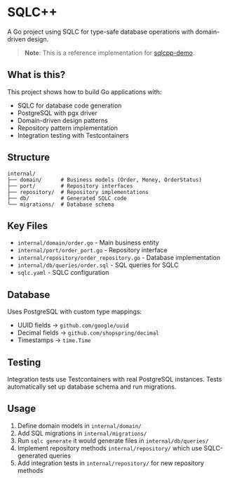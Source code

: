 # SQLC++

A Go project using SQLC for type-safe database operations with domain-driven design.

> **Note**: This is a reference implementation for [sqlcpp-demo](https://github.com/nikolayk812/sqlcpp-demo).

## What is this?

This project shows how to build Go applications with:
- SQLC for database code generation
- PostgreSQL with pgx driver
- Domain-driven design patterns
- Repository pattern implementation
- Integration testing with Testcontainers

## Structure

```
internal/
├── domain/      # Business models (Order, Money, OrderStatus)
├── port/        # Repository interfaces  
├── repository/  # Repository implementations
├── db/          # Generated SQLC code
└── migrations/  # Database schema
```

## Key Files

- `internal/domain/order.go` - Main business entity
- `internal/port/order_port.go` - Repository interface
- `internal/repository/order_repository.go` - Database implementation
- `internal/db/queries/order.sql` - SQL queries for SQLC
- `sqlc.yaml` - SQLC configuration

## Database

Uses PostgreSQL with custom type mappings:
- UUID fields → `github.com/google/uuid`
- Decimal fields → `github.com/shopspring/decimal`
- Timestamps → `time.Time`

## Testing

Integration tests use Testcontainers with real PostgreSQL instances. Tests automatically set up database schema and run migrations.

## Usage

1. Define domain models in `internal/domain/`
2. Add SQL migrations in `internal/migrations/`
3. Run `sqlc generate` it would generate files in `internal/db/queries/`
4. Implement repository methods `internal/repository/` which use SQLC-generated queries
5. Add integration tests in `internal/repository/` for new repository methods